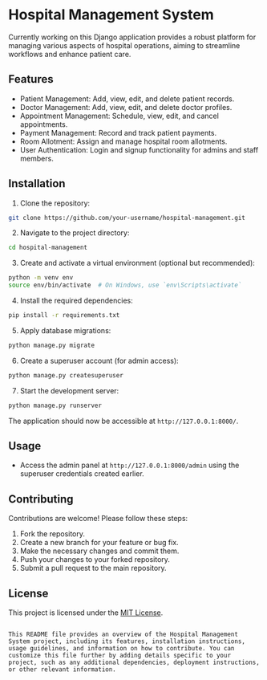 # Hospital Management System

Currently working on this Django application provides a robust platform for managing various aspects of hospital operations, aiming to streamline workflows and enhance patient care.

## Features

- Patient Management: Add, view, edit, and delete patient records.
- Doctor Management: Add, view, edit, and delete doctor profiles.
- Appointment Management: Schedule, view, edit, and cancel appointments.
- Payment Management: Record and track patient payments.
- Room Allotment: Assign and manage hospital room allotments.
- User Authentication: Login and signup functionality for admins and staff members.

## Installation

1. Clone the repository:

```bash
git clone https://github.com/your-username/hospital-management.git
```

2. Navigate to the project directory:

```bash
cd hospital-management
```

3. Create and activate a virtual environment (optional but recommended):

```bash
python -m venv env
source env/bin/activate  # On Windows, use `env\Scripts\activate`
```

4. Install the required dependencies:

```bash
pip install -r requirements.txt
```

5. Apply database migrations:

```bash
python manage.py migrate
```

6. Create a superuser account (for admin access):

```bash
python manage.py createsuperuser
```

7. Start the development server:

```bash
python manage.py runserver
```

The application should now be accessible at `http://127.0.0.1:8000/`.

## Usage

- Access the admin panel at `http://127.0.0.1:8000/admin` using the superuser credentials created earlier.

## Contributing

Contributions are welcome! Please follow these steps:

1. Fork the repository.
2. Create a new branch for your feature or bug fix.
3. Make the necessary changes and commit them.
4. Push your changes to your forked repository.
5. Submit a pull request to the main repository.

## License

This project is licensed under the [MIT License](LICENSE).
```

This README file provides an overview of the Hospital Management System project, including its features, installation instructions, usage guidelines, and information on how to contribute. You can customize this file further by adding details specific to your project, such as any additional dependencies, deployment instructions, or other relevant information.
